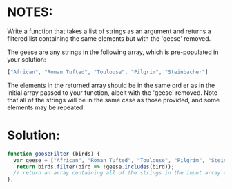 # NOTES: 
Write a function that takes a list of strings as an argument and returns a filtered list containing the same elements but with the 'geese' removed.

The geese are any strings in the following array, which is pre-populated in your solution:
```javascript
["African", "Roman Tufted", "Toulouse", "Pilgrim", "Steinbacher"]
```
The elements in the returned array should be in the same ord er as in the initial array passed to your function, albeit with the 'geese' removed. Note that all of the strings will be in the same case as those provided, and some elements may be repeated.
# Solution:
```javascript
function gooseFilter (birds) {
  var geese = ["African", "Roman Tufted", "Toulouse", "Pilgrim", "Steinbacher"];
   return birds.filter(bird => !geese.includes(bird));
  // return an array containing all of the strings in the input array except those that match strings in geese
};
```